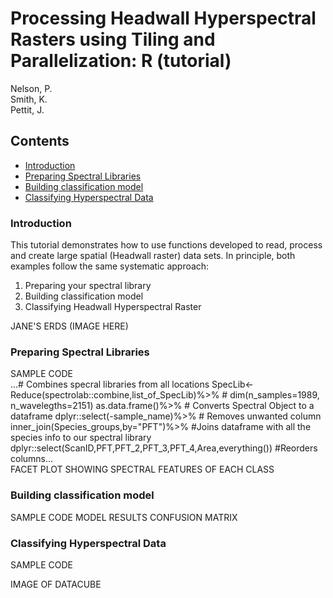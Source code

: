 # Processing Headwall Hyperspectral Rasters using Tiling and Parallelization:  R (tutorial)
Nelson, P.  
Smith, K.  
Pettit, J.  

## Contents
- [Introduction](#Introduction)
- [Preparing Spectral Libraries](#Introduction)
- [Building classification model](#Introduction)
- [Classifying Hyperspectral Data](#Introduction)
    
### Introduction
This tutorial demonstrates how to use functions developed to read, process and create large spatial (Headwall raster) data sets. In principle, both examples follow the same systematic approach:
1. Preparing your spectral library
2. Building classification model 
3. Classifying Headwall Hyperspectral Raster

JANE'S ERDS (IMAGE HERE)

### Preparing Spectral Libraries
SAMPLE CODE  
...# Combines specral libraries from all locations
SpecLib<-Reduce(spectrolab::combine,list_of_SpecLib)%>% # dim(n_samples=1989, n_wavelegths=2151)
  as.data.frame()%>% # Converts Spectral Object to a dataframe
  dplyr::select(-sample_name)%>% # Removes unwanted column 
  inner_join(Species_groups,by="PFT")%>% #Joins dataframe with all the species info to our spectral library
  dplyr::select(ScanID,PFT,PFT_2,PFT_3,PFT_4,Area,everything()) #Reorders columns...  
FACET PLOT SHOWING SPECTRAL FEATURES OF EACH CLASS

### Building classification model
SAMPLE CODE
MODEL RESULTS
CONFUSION MATRIX

### Classifying Hyperspectral Data
SAMPLE CODE

IMAGE OF DATACUBE















